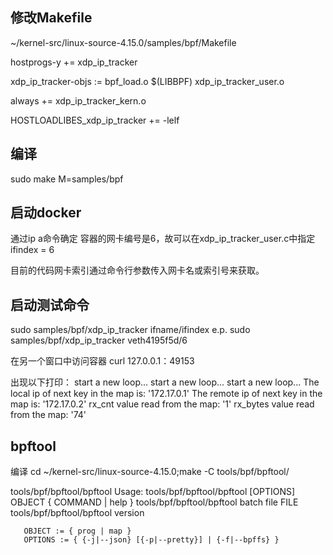 
## 修改Makefile
~/kernel-src/linux-source-4.15.0/samples/bpf/Makefile

hostprogs-y += xdp_ip_tracker

xdp_ip_tracker-objs := bpf_load.o $(LIBBPF) xdp_ip_tracker_user.o

always += xdp_ip_tracker_kern.o

HOSTLOADLIBES_xdp_ip_tracker += -lelf

## 编译
sudo make M=samples/bpf

## 启动docker
通过ip a命令确定 容器的网卡编号是6，故可以在xdp_ip_tracker_user.c中指定ifindex = 6

目前的代码网卡索引通过命令行参数传入网卡名或索引号来获取。

## 启动测试命令
sudo samples/bpf/xdp_ip_tracker ifname/ifindex
e.p. sudo samples/bpf/xdp_ip_tracker veth4195f5d/6

在另一个窗口中访问容器
curl 127.0.0.1：49153

出现以下打印：
	start a new loop...
	start a new loop...
	start a new loop...
	The local ip of next key in the map is: '172.17.0.1'
	The remote ip of next key in the map is: '172.17.0.2'
	rx_cnt value read from the map: '1'
	rx_bytes value read from the map: '74'

## bpftool
编译 cd ~/kernel-src/linux-source-4.15.0;make -C tools/bpf/bpftool/

tools/bpf/bpftool/bpftool
Usage: tools/bpf/bpftool/bpftool [OPTIONS] OBJECT { COMMAND | help }
       tools/bpf/bpftool/bpftool batch file FILE
       tools/bpf/bpftool/bpftool version

       OBJECT := { prog | map }
       OPTIONS := { {-j|--json} [{-p|--pretty}] | {-f|--bpffs} }


